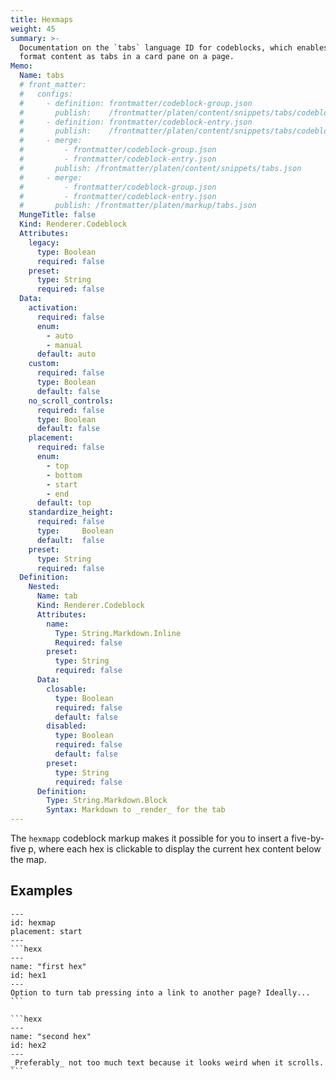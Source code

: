 ```yaml
---
title: Hexmaps
weight: 45
summary: >-
  Documentation on the `tabs` language ID for codeblocks, which enables you to
  format content as tabs in a card pane on a page.
Memo:
  Name: tabs
  # front_matter:
  #   configs:
  #     - definition: frontmatter/codeblock-group.json
  #       publish:    /frontmatter/platen/content/snippets/tabs/codeblock-group.json
  #     - definition: frontmatter/codeblock-entry.json
  #       publish:    /frontmatter/platen/content/snippets/tabs/codeblock-entry.json
  #     - merge:
  #         - frontmatter/codeblock-group.json
  #         - frontmatter/codeblock-entry.json
  #       publish: /frontmatter/platen/content/snippets/tabs.json
  #     - merge:
  #         - frontmatter/codeblock-group.json
  #         - frontmatter/codeblock-entry.json
  #       publish: /frontmatter/platen/markup/tabs.json
  MungeTitle: false
  Kind: Renderer.Codeblock
  Attributes:
    legacy:
      type: Boolean
      required: false
    preset:
      type: String
      required: false
  Data:
    activation:
      required: false
      enum:
        - auto
        - manual
      default: auto
    custom:
      required: false
      type: Boolean
      default: false
    no_scroll_controls:
      required: false
      type: Boolean
      default: false
    placement:
      required: false
      enum:
        - top
        - bottom
        - start
        - end
      default: top
    standardize_height:
      required: false
      type:     Boolean
      default:  false
    preset:
      type: String
      required: false
  Definition:
    Nested:
      Name: tab
      Kind: Renderer.Codeblock
      Attributes:
        name:
          Type: String.Markdown.Inline
          Required: false
        preset:
          type: String
          required: false
      Data:
        closable:
          type: Boolean
          required: false
          default: false
        disabled:
          type: Boolean
          required: false
          default: false
        preset:
          type: String
          required: false
      Definition:
        Type: String.Markdown.Block
        Syntax: Markdown to _render_ for the tab
---
```


The `hexmapp` codeblock markup makes it possible for you to insert a five-by-five p, where each hex is clickable to
display the current hex content below the map.

## Examples

``````hexmapp
---
id: hexmap
placement: start
---
```hexx
---
name: "first hex"
id: hex1
---
Option to turn tab pressing into a link to another page? Ideally...
```

```hexx
---
name: "second hex"
id: hex2
---
_Preferably_ not too much text because it looks weird when it scrolls. 
```
``````